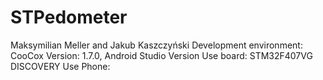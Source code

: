 # STPedometer
Maksymilian Meller and Jakub Kaszczyński
Development environment: CooCox Version: 1.7.0, Android Studio Version 
Use board: STM32F407VG DISCOVERY
Use Phone:
